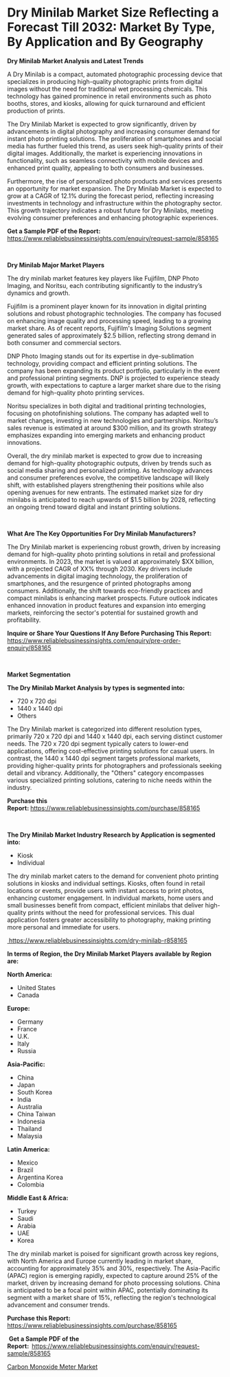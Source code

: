 <p><h1>Dry Minilab Market Size Reflecting a Forecast Till 2032: Market By Type, By Application and By Geography</h1></p><p><strong>Dry Minilab Market Analysis and Latest Trends</strong></p>
<p><p>A Dry Minilab is a compact, automated photographic processing device that specializes in producing high-quality photographic prints from digital images without the need for traditional wet processing chemicals. This technology has gained prominence in retail environments such as photo booths, stores, and kiosks, allowing for quick turnaround and efficient production of prints.</p><p>The Dry Minilab Market is expected to grow significantly, driven by advancements in digital photography and increasing consumer demand for instant photo printing solutions. The proliferation of smartphones and social media has further fueled this trend, as users seek high-quality prints of their digital images. Additionally, the market is experiencing innovations in functionality, such as seamless connectivity with mobile devices and enhanced print quality, appealing to both consumers and businesses.</p><p>Furthermore, the rise of personalized photo products and services presents an opportunity for market expansion. The Dry Minilab Market is expected to grow at a CAGR of 12.1% during the forecast period, reflecting increasing investments in technology and infrastructure within the photography sector. This growth trajectory indicates a robust future for Dry Minilabs, meeting evolving consumer preferences and enhancing photographic experiences.</p></p>
<p><strong>Get a Sample PDF of the Report:&nbsp;</strong> <a href="https://www.reliablebusinessinsights.com/enquiry/request-sample/858165?utm_campaign=3213&utm_medium=2&utm_source=Github&utm_content=ia&utm_term=08042025&utm_id=dry-minilab">https://www.reliablebusinessinsights.com/enquiry/request-sample/858165</a></p>
<p>&nbsp;</p>
<p><strong>Dry Minilab Major Market Players</strong></p>
<p><p>The dry minilab market features key players like Fujifilm, DNP Photo Imaging, and Noritsu, each contributing significantly to the industry’s dynamics and growth. </p><p>Fujifilm is a prominent player known for its innovation in digital printing solutions and robust photographic technologies. The company has focused on enhancing image quality and processing speed, leading to a growing market share. As of recent reports, Fujifilm's Imaging Solutions segment generated sales of approximately $2.5 billion, reflecting strong demand in both consumer and commercial sectors.</p><p>DNP Photo Imaging stands out for its expertise in dye-sublimation technology, providing compact and efficient printing solutions. The company has been expanding its product portfolio, particularly in the event and professional printing segments. DNP is projected to experience steady growth, with expectations to capture a larger market share due to the rising demand for high-quality photo printing services.</p><p>Noritsu specializes in both digital and traditional printing technologies, focusing on photofinishing solutions. The company has adapted well to market changes, investing in new technologies and partnerships. Noritsu’s sales revenue is estimated at around $300 million, and its growth strategy emphasizes expanding into emerging markets and enhancing product innovations.</p><p>Overall, the dry minilab market is expected to grow due to increasing demand for high-quality photographic outputs, driven by trends such as social media sharing and personalized printing. As technology advances and consumer preferences evolve, the competitive landscape will likely shift, with established players strengthening their positions while also opening avenues for new entrants. The estimated market size for dry minilabs is anticipated to reach upwards of $1.5 billion by 2028, reflecting an ongoing trend toward digital and instant printing solutions.</p></p>
<p>&nbsp;</p>
<p><strong>What Are The Key Opportunities For Dry Minilab Manufacturers?</strong></p>
<p><p>The Dry Minilab market is experiencing robust growth, driven by increasing demand for high-quality photo printing solutions in retail and professional environments. In 2023, the market is valued at approximately $XX billion, with a projected CAGR of XX% through 2030. Key drivers include advancements in digital imaging technology, the proliferation of smartphones, and the resurgence of printed photographs among consumers. Additionally, the shift towards eco-friendly practices and compact minilabs is enhancing market prospects. Future outlook indicates enhanced innovation in product features and expansion into emerging markets, reinforcing the sector's potential for sustained growth and profitability.</p></p>
<p><strong>Inquire or Share Your Questions If Any Before Purchasing This Report:</strong> <a href="https://www.reliablebusinessinsights.com/enquiry/pre-order-enquiry/858165?utm_campaign=3213&utm_medium=2&utm_source=Github&utm_content=ia&utm_term=08042025&utm_id=dry-minilab">https://www.reliablebusinessinsights.com/enquiry/pre-order-enquiry/858165</a></p>
<p>&nbsp;</p>
<p><strong>Market Segmentation</strong></p>
<p><strong>The Dry Minilab Market Analysis by types is segmented into:</strong></p>
<p><ul><li>720 x 720 dpi</li><li>1440 x 1440 dpi</li><li>Others</li></ul></p>
<p><p>The Dry Minilab market is categorized into different resolution types, primarily 720 x 720 dpi and 1440 x 1440 dpi, each serving distinct customer needs. The 720 x 720 dpi segment typically caters to lower-end applications, offering cost-effective printing solutions for casual users. In contrast, the 1440 x 1440 dpi segment targets professional markets, providing higher-quality prints for photographers and professionals seeking detail and vibrancy. Additionally, the "Others" category encompasses various specialized printing solutions, catering to niche needs within the industry.</p></p>
<p><strong>Purchase this Report:&nbsp;</strong><a href="https://www.reliablebusinessinsights.com/purchase/858165?utm_campaign=3213&utm_medium=2&utm_source=Github&utm_content=ia&utm_term=08042025&utm_id=dry-minilab">https://www.reliablebusinessinsights.com/purchase/858165</a></p>
<p>&nbsp;</p>
<p><strong>The Dry Minilab Market Industry Research by Application is segmented into:</strong></p>
<p><ul><li>Kiosk</li><li>Individual</li></ul></p>
<p><p>The dry minilab market caters to the demand for convenient photo printing solutions in kiosks and individual settings. Kiosks, often found in retail locations or events, provide users with instant access to print photos, enhancing customer engagement. In individual markets, home users and small businesses benefit from compact, efficient minilabs that deliver high-quality prints without the need for professional services. This dual application fosters greater accessibility to photography, making printing more personal and immediate for users.</p></p>
<p><a href="https://www.reliablebusinessinsights.com/dry-minilab-r858165?utm_campaign=3213&utm_medium=2&utm_source=Github&utm_content=ia&utm_term=08042025&utm_id=dry-minilab">&nbsp;https://www.reliablebusinessinsights.com/dry-minilab-r858165</a></p>
<p><strong>In terms of Region, the Dry Minilab Market Players available by Region are:</strong></p>
<p>
    <p> <strong> North America: </strong>
        <ul>
            <li>United States</li>
            <li>Canada</li>
        </ul>
        </p> 
    <p> <strong> Europe: </strong>
        <ul>
            <li>Germany</li>
            <li>France</li>
            <li>U.K.</li>
            <li>Italy</li>
            <li>Russia</li>
        </ul>
        </p> 
    <p> <strong> Asia-Pacific: </strong>
        <ul>
            <li>China</li>
            <li>Japan</li>
            <li>South Korea</li>
            <li>India</li>
            <li>Australia</li>
            <li>China Taiwan</li>
            <li>Indonesia</li>
            <li>Thailand</li>
            <li>Malaysia</li>
        </ul>
        </p> 
    <p> <strong> Latin America: </strong>
        <ul>
            <li>Mexico</li>
            <li>Brazil</li>
            <li>Argentina Korea</li>
            <li>Colombia</li>
        </ul>
        </p> 
    <p> <strong> Middle East & Africa: </strong>
        <ul>
            <li>Turkey</li>
            <li>Saudi</li>
            <li>Arabia</li>
            <li>UAE</li>
            <li>Korea</li>
        </ul>
    </p>
    </p>
<p><p>The dry minilab market is poised for significant growth across key regions, with North America and Europe currently leading in market share, accounting for approximately 35% and 30%, respectively. The Asia-Pacific (APAC) region is emerging rapidly, expected to capture around 25% of the market, driven by increasing demand for photo processing solutions. China is anticipated to be a focal point within APAC, potentially dominating its segment with a market share of 15%, reflecting the region's technological advancement and consumer trends.</p></p>
<p><strong>Purchase this Report: </strong><a href="https://www.reliablebusinessinsights.com/purchase/858165?utm_campaign=3213&utm_medium=2&utm_source=Github&utm_content=ia&utm_term=08042025&utm_id=dry-minilab">https://www.reliablebusinessinsights.com/purchase/858165</a></p>
<p>&nbsp;<strong>Get a Sample PDF of the Report:&nbsp;&nbsp;</strong><a href="https://www.reliablebusinessinsights.com/enquiry/request-sample/858165?utm_campaign=3213&utm_medium=2&utm_source=Github&utm_content=ia&utm_term=08042025&utm_id=dry-minilab">https://www.reliablebusinessinsights.com/enquiry/request-sample/858165</a></p>
<p><strong></strong></p>
<p><p><a href="https://github.com/mriwacraane/Market-Research-Report-List-1/blob/main/carbon-monoxide-meter-market.md?utm_campaign=3213&utm_medium=2&utm_source=Github&utm_content=ia&utm_term=08042025&utm_id=dry-minilab">Carbon Monoxide Meter Market</a></p></p>